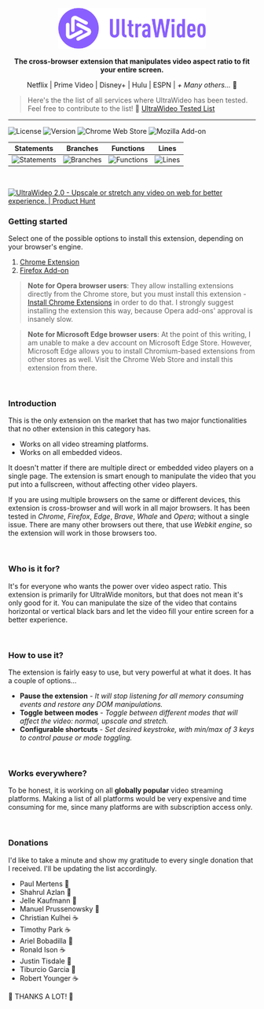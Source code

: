 <p align="center">
  <a href="https://github.com/dvlden/ultrawideo">
    <img src=".github/logo.svg" width="300" alt="UltraWideo" />
  </a>
</p>

<p align="center">
  <strong>The cross-browser extension that manipulates video aspect ratio to fit your entire screen.</strong>
</p>

<p align="center">
  Netflix | Prime Video | Disney+ | Hulu | ESPN | <em>+ Many others...</em> 🚀
</p>

> Here's the the list of all services where UltraWideo has been tested. Feel free to contribute to the list! 🙏 [UltraWideo Tested List](./PLATFORMS.md)

---

![License](https://img.shields.io/github/license/dvlden/ultrawideo?color=%238a5fff&label=License&style=flat-square)
![Version](https://img.shields.io/github/package-json/version/dvlden/ultrawideo?color=%238a5fff&label=Version&style=flat-square)
![Chrome Web Store](https://img.shields.io/chrome-web-store/users/bfbnagnphiehemkdgmmficmjfddgfhpl?color=rgb%28138%2C%2095%2C%20255%29&label=Chrome%20Users&style=flat-square)
![Mozilla Add-on](https://img.shields.io/amo/users/ultrawideo?color=rgb%28138%2C%2095%2C%20255%29&label=Firefox%20Users&style=flat-square)

| Statements | Branches | Functions | Lines |
| --- | --- | --- | --- |
| ![Statements](https://img.shields.io/badge/Coverage-99.42%25-brightgreen.svg) | ![Branches](https://img.shields.io/badge/Coverage-100%25-brightgreen.svg) | ![Functions](https://img.shields.io/badge/Coverage-100%25-brightgreen.svg) | ![Lines](https://img.shields.io/badge/Coverage-99.4%25-brightgreen.svg) |

&nbsp;  

<a href="https://www.producthunt.com/posts/ultrawideo-2-0?utm_source=badge-featured&utm_medium=badge&utm_souce=badge-ultrawideo-2-0" target="_blank"><img src="https://api.producthunt.com/widgets/embed-image/v1/featured.svg?post_id=269645&theme=light" alt="UltraWideo 2.0 - Upscale or stretch any video on web for better experience. | Product Hunt" style="width: 250px; height: 54px;" width="250" height="54" /></a>

### Getting started

Select one of the possible options to install this extension, depending on your browser's engine.

1. [Chrome Extension](https://chrome.google.com/webstore/detail/ultrawideo/bfbnagnphiehemkdgmmficmjfddgfhpl)
2. [Firefox Add-on](https://addons.mozilla.org/en-US/firefox/addon/ultrawideo/)

> **Note for Opera browser users**: They allow installing extensions directly from the Chrome store, but you must install this extension - [Install Chrome Extensions](https://addons.opera.com/en/extensions/details/install-chrome-extensions/) in order to do that. I strongly suggest installing the extension this way, because Opera add-ons' approval is insanely slow.

> **Note for Microsoft Edge browser users**: At the point of this writing, I am unable to make a dev account on Microsoft Edge Store. However, Microsoft Edge allows you to install Chromium-based extensions from other stores as well. Visit the Chrome Web Store and install this extension from there.

<br>

### Introduction
This is the only extension on the market that has two major functionalities that no other extension in this category has. 

- Works on all video streaming platforms.
- Works on all embedded videos.

It doesn't matter if there are multiple direct or embedded video players on a single page. The extension is smart enough to manipulate the video that you put into a fullscreen, without affecting other video players.

If you are using multiple browsers on the same or different devices, this extension is cross-browser and will work in all major browsers. It has been tested in _Chrome_, _Firefox_, _Edge_, _Brave_, _Whale_ and _Opera_; without a single issue.
There are many other browsers out there, that use _Webkit engine_, so the extension will work in those browsers too.

<br>

### Who is it for?
It's for everyone who wants the power over video aspect ratio. This extension is primarily for UltraWide monitors, but that does not mean it's only good for it. You can manipulate the size of the video that contains horizontal or vertical black bars and let the video fill your entire screen for a better experience.

<br>

### How to use it?
The extension is fairly easy to use, but very powerful at what it does. It has a couple of options...

- **Pause the extension** - _It will stop listening for all memory consuming events and restore any DOM manipulations.  _
- **Toggle between modes** - _Toggle between different modes that will affect the video: normal, upscale and stretch. _
- **Configurable shortcuts** - _Set desired keystroke, with min/max of 3 keys to control pause or mode toggling._

<br>

### Works everywhere?
To be honest, it is working on all **globally popular** video streaming platforms. Making a list of all platforms would be very expensive and time consuming for me, since many platforms are with subscription access only.

<br>

### Donations
I'd like to take a minute and show my gratitude to every single donation that I received. I'll be updating the list accordingly.

- Paul Mertens 🍺
- Shahrul Azlan 🥩
- Jelle Kaufmann 🍺
- Manuel Prussenowsky 🍺
- Christian Kulhei ☕️
- Timothy Park ☕️
- Ariel Bobadilla 🍺
- Ronald Ison ☕️
- Justin Tisdale 🥩
- Tiburcio Garcia 🍺
- Robert Younger ☕️

🙌 THANKS A LOT! 🙌
